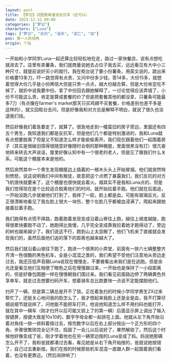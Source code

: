 ```yaml
---
layout: post
title: 【梦记】试图脱离激进反抗军（还可以）
date: 2023-12-31 09:00
categories: ["梦记"]
characters: ["Luna"]
tags: ["梦记", "反抗", "追杀", "逃亡", "血"]
pov: 第一人称视角
origin: 个站
---
```


一开始和小学同学Luna一起还算比较轻松地在走，路过一家快餐店，说有点想吃就进去了。店里有卖薯条，我们就商量说她去占位子我去买，远远看见有大中小三种尺寸，就提前说好买小的就行。我在柜台说了要小份薯条，用英文说的，跳出来价格要13多刀，吓一跳觉得有点贵，又问中份多少钱，答14多，大份15多，就想着觉得大份几乎是小份两倍大但是只贵一点点，越大份越合算，但是大份肯定吃不掉了，就折中说我要中份。拿了中份回去跟她解释了，一讨论觉得应该弄错了，小份不可能这么贵，肯定是算成套餐的价了但是把套餐其他的都没拿，只薯条可能最多7刀（有点像在farmer's market那天只买鸡翅不买套餐，价格差别也差不多是这样的），就又回柜台去问，但是好像我和对方总是解释不明白，就说了很久也没退我们钱。

然后好像我们着急要走了，就算了。很急地走到一幢蛮旧的房子旁边，里面还有四五个男生，我知道我们都是反抗军，但是他们几个都是特别激进的，我和Luna就有点想要脱离了但是又不知道怎么样才能偷偷离开。我们现在跟着他们一起围着房子（其实是很破旧搭得很随意好像随时会倒的那种棚屋，里面很黑没有灯）很亢奋地转来转去大声说话，屋里好像认知中有一个很老的老人，但是忘了跟我们什么关系，可能这个棚屋本来是他的。

然后突然其中一个男生发现棚屋边上插着的一根木头头上开始冒烟，他们就突然特别愤怒，说这说明我们中间有叛徒，故意把这个点燃了暴露我们，我们反抗的对方飞机很快就要来了，这个棚屋也很快就会着火。烟其实不是我和Luna点的，但是我们觉得现在是个比较适合脱离他们的时间，就开始拉着手跑。他们就在后面追，一开始没跑几步就被他们打到了，我摔了一跤，脸上都是血，可能有玻璃反光，反正很清晰地看见了我左脸上很大一块伤，整个左脸几乎都被血浸满了。爬起来跟她接着拉着手跑。

我们跑得有点慌不择路，跑着跑着发现变成沿着山脊往上跑，越往上坡度越陡，跑得很累快要跑不动了，她跑得比我慢，几乎完全变成靠我拉着她才跑得动了，旁边的树也越来越少了。我们说这不行，跑到山上太显眼了，他们飞机来了直接就会发现我们的，虽然后面他们追的落下的距离也越来越大了。

然后我们就沿着山坡往下跑了，跑进一个很黑的小弄堂，前面有一排六七辆整整齐齐清一色很酷的黑色机车，全是小混混之类的，我们希望不受他们注意地从旁边走过去，我还压低声音跟Luna说现在慢慢走，不要被看出来我们是在逃跑。但是余光还是看见他们互相使了眼色之后在慢慢跟过来，一开始也是保持了一小段距离的，但是好像包围圈一样在慢慢朝我们围过来。我们看见前面路边停了两辆黄色共享单车，就走过去想要扫码开车，想着骑车总比跑要快一点说不定能摆脱他们。

扫开了一辆，但是第二辆总是开不了锁。正在着急扫的时候小学同学男生ZX过来帮忙了，还挺关心地问我的脸怎么了，我才想起来我脸上还是全是血，我不打算仔细说细节就说摔了，问他能不能把车打开。他说他知道怎么样不用扫码也能打开，就在其中一辆车（刚才扫开以后可能又锁上了的第一辆）后面显示屏上调出了输入按键屏，按键大致是10x10的，数字字母全都一起排在上面。他就从左下角开始沿着对角线一排一排斜着按过去，按完数字以后在右上部分按出一个正方形的四个角，步骤很繁琐完全记不住，捣鼓了一会儿以后说好了，果然解锁了。然后这个时候他好像变成了爸，刚才学着他也在另一辆旁边按的Luna变成了妈。妈说她那辆怎么开不了，我和爸就都凑过去看，看见她是从右下角开始按的，爸就说她按错了，自己过去重新按。我们在按的时候那些机车混混一直跟人群一起围着我们看着，也没有更靠近。（然后闹钟响了）
